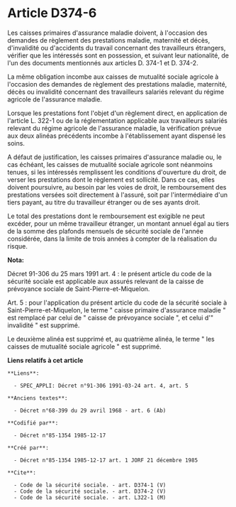 # Article D374-6

Les caisses primaires d'assurance maladie doivent, à l'occasion des demandes de règlement des prestations maladie, maternité
et décès, d'invalidité ou d'accidents du travail concernant des travailleurs étrangers, vérifier que les intéressés sont en
possession, et suivant leur nationalité, de l'un des documents mentionnés aux articles D. 374-1 et D. 374-2. 

La même obligation incombe aux caisses de mutualité sociale agricole à l'occasion des demandes de règlement des prestations
maladie, maternité, décès ou invalidité concernant des travailleurs salariés relevant du régime agricole de l'assurance
maladie. 

Lorsque les prestations font l'objet d'un règlement direct, en application de l'article L. 322-1 ou de la réglementation
applicable aux travailleurs salariés relevant du régime agricole de l'assurance maladie, la vérification prévue aux deux
alinéas précédents incombe à l'établissement ayant dispensé les soins. 

A défaut de justification, les caisses primaires d'assurance maladie ou, le cas échéant, les caisses de mutualité sociale
agricole sont néanmoins tenues, si les intéressés remplissent les conditions d'ouverture du droit, de verser les prestations
dont le règlement est sollicité. Dans ce cas, elles doivent poursuivre, au besoin par les voies de droit, le remboursement
des prestations versées soit directement à l'assuré, soit par l'intermédiaire d'un tiers payant, au titre du travailleur
étranger ou de ses ayants droit. 

Le total des prestations dont le remboursement est exigible ne peut excéder, pour un même travailleur étranger, un montant
annuel égal au tiers de la somme des plafonds mensuels de sécurité sociale de l'année considérée, dans la limite de trois
années à compter de la réalisation du risque.

**Nota:**

Décret 91-306 du 25 mars 1991 art. 4 : le présent article du code de la sécurité sociale est applicable aux assurés relevant
de la caisse de prévoyance sociale de Saint-Pierre-et-Miquelon. 

Art. 5 : pour l'application du présent article du code de la sécurité sociale à Saint-Pierre-et-Miquelon, le terme " caisse
primaire d'assurance maladie " est remplacé par celui de " caisse de prévoyance sociale ", et celui d'" invalidité " est
supprimé. 

Le deuxième alinéa est supprimé et, au quatrième alinéa, le terme " les caisses de mutualité sociale agricole " est supprimé.

**Liens relatifs à cet article**

	**Liens**:

	  - SPEC_APPLI: Décret n°91-306 1991-03-24 art. 4, art. 5

	**Anciens textes**:

	  - Décret n°68-399 du 29 avril 1968 - art. 6 (Ab)

	**Codifié par**:

	  - Décret n°85-1354 1985-12-17

	**Créé par**:

	  - Décret n°85-1354 1985-12-17 art. 1 JORF 21 décembre 1985

	**Cite**:

	  - Code de la sécurité sociale. - art. D374-1 (V)
	  - Code de la sécurité sociale. - art. D374-2 (V)
	  - Code de la sécurité sociale. - art. L322-1 (M)
